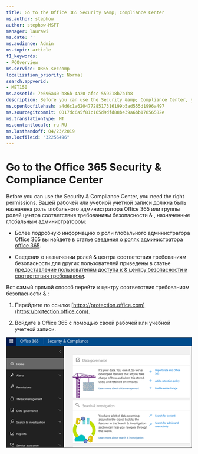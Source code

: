 ```yaml
---
title: Go to the Office 365 Security &amp; Compliance Center
ms.author: stephow
author: stephow-MSFT
manager: laurawi
ms.date: ''
ms.audience: Admin
ms.topic: article
f1_keywords:
- PCOverview
ms.service: O365-seccomp
localization_priority: Normal
search.appverid:
- MET150
ms.assetid: 7e696a40-b86b-4a20-afcc-559218b7b1b8
description: Before you can use the Security &amp; Compliance Center, you need the right permissions. Вашей рабочей или учебной учетной записи должна быть назначена роль глобального администратора Office 365 или группы ролей центра соответствия требованиям безопасности &amp; , назначенные глобальным администратором.
ms.openlocfilehash: a4d6c1a62047728517316199b5ad555d1996a497
ms.sourcegitcommit: 0017dc6a5f81c165d9dfd88be39a6bb17856582e
ms.translationtype: MT
ms.contentlocale: ru-RU
ms.lasthandoff: 04/23/2019
ms.locfileid: "32256496"
---
```

# <a name="go-to-the-office-365-security-amp-compliance-center"></a>Go to the Office 365 Security &amp; Compliance Center

Before you can use the Security &amp; Compliance Center, you need the right permissions. Вашей рабочей или учебной учетной записи должна быть назначена роль глобального администратора Office 365 или группы ролей центра соответствия требованиям безопасности &amp; , назначенные глобальным администратором:
  
- Более подробную информацию о роли глобального администратора Office 365 вы найдете в статье [сведения о ролях администратора office 365](https://support.office.com/article/da585eea-f576-4f55-a1e0-87090b6aaa9d). 
    
- Сведения о назначении ролей &amp; центра соответствия требованиям безопасности для других пользователей приведены в статье [предоставление пользователям доступа к &amp; центру безопасности и соответствия требованиям](grant-access-to-the-security-and-compliance-center.md).
    
Вот самый прямой способ перейти к центру соответствия требованиям безопасности &amp; :
  
1. Перейдите по ссылке [https://protection.office.com](https://protection.office.com).
    
2. Войдите в Office 365 с помощью своей рабочей или учебной учетной записи.
    
![Домашняя страница &amp; центра безопасности соответствия требованиям Office 365](media/f1d35324-ac44-4f59-96a7-b11767b43201.png)
  

